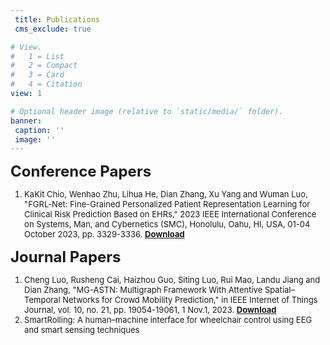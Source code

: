 ```yaml
---
 title: Publications
 cms_exclude: true

# View.
#   1 = List
#   2 = Compact
#   3 = Card
#   4 = Citation
view: 1

# Optional header image (relative to `static/media/` folder).
banner:
 caption: ''
 image: ''
---
```



<font size=5> **Conference Papers** </font>

<font size=2>

1. KaKit Chio, Wenhao Zhu, Lihua He, Dian Zhang, Xu Yang and Wuman Luo, "FGRL-Net: Fine-Grained Personalized Patient Representation Learning for Clinical Risk Prediction Based on EHRs," 2023 IEEE International Conference on Systems, Man, and Cybernetics (SMC), Honolulu, Oahu, HI, USA, 01-04 October 2023, pp. 3329-3336. [**Download**](2023_SMC_FGRL-Net/2023_SMC_FGRL-Net.pdf)


</font>



<font size=5> **Journal Papers** </font>

<font size=2>
  
1. Cheng Luo, Rusheng Cai, Haizhou Guo, Siting Luo, Rui Mao, Landu Jiang and Dian Zhang, "MG-ASTN: Multigraph Framework With Attentive Spatial–Temporal Networks for Crowd Mobility Prediction," in IEEE Internet of Things Journal, vol. 10, no. 21, pp. 19054-19061, 1 Nov.1, 2023. [**Download**](2023_IOTJ_MG-ASTN/2023_IOTJ_MG-ASTN)
1. SmartRolling: A human–machine interface for wheelchair control using EEG and smart sensing techniques

  
</font>
